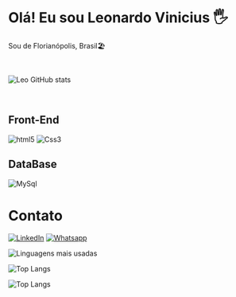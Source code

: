 
<h1>Olá! Eu sou Leonardo Vinicius 🖐️</h1>


<p algin= "center" dir="auto">Sou de Florianópolis, Brasil🏖️</p>

<br>

![Leo GitHub stats](https://github-readme-stats.vercel.app/api?username=levidevbr&show_icons=true&theme=radical)

<div style="display: inline_block"><br/>
  <h2>Front-End</h2>
  <p><img algin= "center" alt="html5" src="https://img.shields.io/badge/HTML5-E34F26?style=for-the-badge&logo=html5&logoColor=white"/>
<img algin= "center" alt="Css3" src="https://img.shields.io/badge/CSS3-1572B6?style=for-the-badge&logo=css3&logoColor=white"/>
  </p>

<h2>DataBase</h2>
<img algin= "center" alt="MySql" src="https://img.shields.io/badge/MySQL-00000F?style=for-the-badge&logo=mysql&logoColor=white"/>
</div>

<h1>Contato</h1>

[![LinkedIn](https://img.shields.io/badge/LinkedIn-0077B5?style=for-the-badge&logo=linkedin&logoColor=white)](https://www.linkedin.com/in/leonardo-vinicius-rosa-de-sousa-7440b311a/)
[![Whatsapp](https://img.shields.io/badge/WhatsApp-25D366?style=for-the-badge&logo=whatsapp&logoColor=white)](https://wa.me/5548991775454?text=Ol%C3%A1%20Leonardo,%20vim%20atraves%20do%20GitHub,%20tudo%20bem?)

![Linguagens mais usadas](https://github-readme-stats.vercel.app/api/top-langs/?username=levidevbr&theme=blue-green)

![Top Langs](https://github-readme-stats.vercel.app/api/top-langs/?username=levidevbr&hide_progress=true)

![Top Langs](https://github-readme-stats.vercel.app/api/top-langs/?username=levidevbr&layout=compact)
